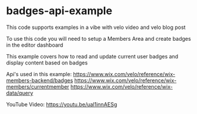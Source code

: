 # badges-api-example
This code supports examples in a vibe with velo video and velo blog post

To use this code you will need to setup a Members Area and create badges in the editor dashboard

This example covers how to read and update current user badges and display content based on badges

Api's used in this example:
https://www.wix.com/velo/reference/wix-members-backend/badges
https://www.wix.com/velo/reference/wix-members/currentmember
https://www.wix.com/velo/reference/wix-data/query

YouTube Video: https://youtu.be/ual1innAESg
